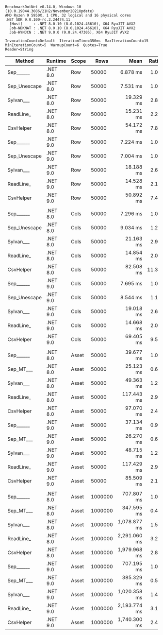 ```

BenchmarkDotNet v0.14.0, Windows 10 (10.0.19044.3086/21H2/November2021Update)
AMD Ryzen 9 5950X, 1 CPU, 32 logical and 16 physical cores
.NET SDK 9.0.100-rc.2.24474.11
  [Host]     : .NET 8.0.10 (8.0.1024.46610), X64 RyuJIT AVX2
  Job-NDKNAT : .NET 8.0.10 (8.0.1024.46610), X64 RyuJIT AVX2
  Job-HYNJCN : .NET 9.0.0 (9.0.24.47305), X64 RyuJIT AVX2

InvocationCount=Default  IterationTime=350ms  MaxIterationCount=15  
MinIterationCount=5  WarmupCount=6  Quotes=True  
Reader=String  

```
| Method       | Runtime  | Scope | Rows    | Mean         | Ratio | MB  | MB/s   | ns/row | Allocated     | Alloc Ratio |
|------------- |--------- |------ |-------- |-------------:|------:|----:|-------:|-------:|--------------:|------------:|
| Sep______    | .NET 8.0 | Row   | 50000   |     6.878 ms |  1.00 |  33 | 4853.0 |  137.6 |       1.03 KB |        1.00 |
| Sep_Unescape | .NET 8.0 | Row   | 50000   |     7.531 ms |  1.09 |  33 | 4432.0 |  150.6 |       1.03 KB |        1.00 |
| Sylvan___    | .NET 8.0 | Row   | 50000   |    19.329 ms |  2.81 |  33 | 1726.8 |  386.6 |       7.68 KB |        7.46 |
| ReadLine_    | .NET 8.0 | Row   | 50000   |    15.231 ms |  2.21 |  33 | 2191.4 |  304.6 |  108778.73 KB |  105,682.56 |
| CsvHelper    | .NET 8.0 | Row   | 50000   |    54.172 ms |  7.88 |  33 |  616.1 | 1083.4 |      20.01 KB |       19.44 |
| Sep______    | .NET 9.0 | Row   | 50000   |     7.224 ms |  1.05 |  33 | 4620.5 |  144.5 |       1.04 KB |        1.01 |
| Sep_Unescape | .NET 9.0 | Row   | 50000   |     7.004 ms |  1.02 |  33 | 4765.4 |  140.1 |       1.04 KB |        1.01 |
| Sylvan___    | .NET 9.0 | Row   | 50000   |    18.188 ms |  2.64 |  33 | 1835.1 |  363.8 |       7.68 KB |        7.46 |
| ReadLine_    | .NET 9.0 | Row   | 50000   |    14.528 ms |  2.11 |  33 | 2297.4 |  290.6 |  108778.76 KB |  105,682.59 |
| CsvHelper    | .NET 9.0 | Row   | 50000   |    50.892 ms |  7.40 |  33 |  655.8 | 1017.8 |      20.05 KB |       19.48 |
|              |          |       |         |              |       |     |        |        |               |             |
| Sep______    | .NET 8.0 | Cols  | 50000   |     7.296 ms |  1.00 |  33 | 4574.9 |  145.9 |       1.03 KB |        1.00 |
| Sep_Unescape | .NET 8.0 | Cols  | 50000   |     9.034 ms |  1.24 |  33 | 3694.7 |  180.7 |       1.03 KB |        1.00 |
| Sylvan___    | .NET 8.0 | Cols  | 50000   |    21.163 ms |  2.90 |  33 | 1577.1 |  423.3 |       7.68 KB |        7.46 |
| ReadLine_    | .NET 8.0 | Cols  | 50000   |    14.854 ms |  2.04 |  33 | 2247.0 |  297.1 |  108778.75 KB |  105,582.40 |
| CsvHelper    | .NET 8.0 | Cols  | 50000   |    82.508 ms | 11.31 |  33 |  404.5 | 1650.2 |     445.76 KB |      432.66 |
| Sep______    | .NET 9.0 | Cols  | 50000   |     7.695 ms |  1.05 |  33 | 4337.4 |  153.9 |       1.04 KB |        1.01 |
| Sep_Unescape | .NET 9.0 | Cols  | 50000   |     8.544 ms |  1.17 |  33 | 3906.5 |  170.9 |       1.04 KB |        1.01 |
| Sylvan___    | .NET 9.0 | Cols  | 50000   |    19.018 ms |  2.61 |  33 | 1755.0 |  380.4 |       8.37 KB |        8.12 |
| ReadLine_    | .NET 9.0 | Cols  | 50000   |    14.668 ms |  2.01 |  33 | 2275.5 |  293.4 |  108778.76 KB |  105,582.41 |
| CsvHelper    | .NET 9.0 | Cols  | 50000   |    69.405 ms |  9.51 |  33 |  480.9 | 1388.1 |     445.85 KB |      432.75 |
|              |          |       |         |              |       |     |        |        |               |             |
| Sep______    | .NET 8.0 | Asset | 50000   |    39.677 ms |  1.00 |  33 |  841.2 |  793.5 |   13802.59 KB |        1.00 |
| Sep_MT___    | .NET 8.0 | Asset | 50000   |    25.123 ms |  0.63 |  33 | 1328.6 |  502.5 |   13989.21 KB |        1.01 |
| Sylvan___    | .NET 8.0 | Asset | 50000   |    49.363 ms |  1.24 |  33 |  676.2 |  987.3 |   13963.04 KB |        1.01 |
| ReadLine_    | .NET 8.0 | Asset | 50000   |   117.443 ms |  2.96 |  33 |  284.2 | 2348.9 |  122304.29 KB |        8.86 |
| CsvHelper    | .NET 8.0 | Asset | 50000   |    97.070 ms |  2.45 |  33 |  343.8 | 1941.4 |   13971.18 KB |        1.01 |
| Sep______    | .NET 9.0 | Asset | 50000   |    37.134 ms |  0.94 |  33 |  898.8 |  742.7 |   13803.35 KB |        1.00 |
| Sep_MT___    | .NET 9.0 | Asset | 50000   |    26.270 ms |  0.66 |  33 | 1270.5 |  525.4 |   13994.48 KB |        1.01 |
| Sylvan___    | .NET 9.0 | Asset | 50000   |    48.715 ms |  1.23 |  33 |  685.2 |  974.3 |   13963.13 KB |        1.01 |
| ReadLine_    | .NET 9.0 | Asset | 50000   |   117.429 ms |  2.96 |  33 |  284.2 | 2348.6 |  122304.77 KB |        8.86 |
| CsvHelper    | .NET 9.0 | Asset | 50000   |    85.509 ms |  2.16 |  33 |  390.3 | 1710.2 |   13972.25 KB |        1.01 |
|              |          |       |         |              |       |     |        |        |               |             |
| Sep______    | .NET 8.0 | Asset | 1000000 |   707.807 ms |  1.00 | 667 |  943.3 |  707.8 |  266679.56 KB |        1.00 |
| Sep_MT___    | .NET 8.0 | Asset | 1000000 |   347.595 ms |  0.49 | 667 | 1920.9 |  347.6 |  268749.69 KB |        1.01 |
| Sylvan___    | .NET 8.0 | Asset | 1000000 | 1,078.877 ms |  1.52 | 667 |  618.9 | 1078.9 |  266830.08 KB |        1.00 |
| ReadLine_    | .NET 8.0 | Asset | 1000000 | 2,291.060 ms |  3.24 | 667 |  291.4 | 2291.1 | 2442316.18 KB |        9.16 |
| CsvHelper    | .NET 8.0 | Asset | 1000000 | 1,979.968 ms |  2.80 | 667 |  337.2 | 1980.0 |  266839.51 KB |        1.00 |
| Sep______    | .NET 9.0 | Asset | 1000000 |   707.195 ms |  1.00 | 667 |  944.2 |  707.2 |  266668.73 KB |        1.00 |
| Sep_MT___    | .NET 9.0 | Asset | 1000000 |   385.329 ms |  0.54 | 667 | 1732.8 |  385.3 |   268122.1 KB |        1.01 |
| Sylvan___    | .NET 9.0 | Asset | 1000000 | 1,020.358 ms |  1.44 | 667 |  654.4 | 1020.4 |  266837.14 KB |        1.00 |
| ReadLine_    | .NET 9.0 | Asset | 1000000 | 2,193.774 ms |  3.10 | 667 |  304.4 | 2193.8 | 2442318.73 KB |        9.16 |
| CsvHelper    | .NET 9.0 | Asset | 1000000 | 1,740.300 ms |  2.46 | 667 |  383.7 | 1740.3 |  266836.52 KB |        1.00 |
